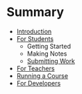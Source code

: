# Summary

* [Introduction](README.md)
* [For Students](for-students.md)
  * Getting Started
  * Making Notes
  * [Submitting Work](for-students/submitting-work.md)
* [For Teachers](for-teachers.md)
* [Running a Course](running-a-course.md)
* [For Developers](for-developers.md)

